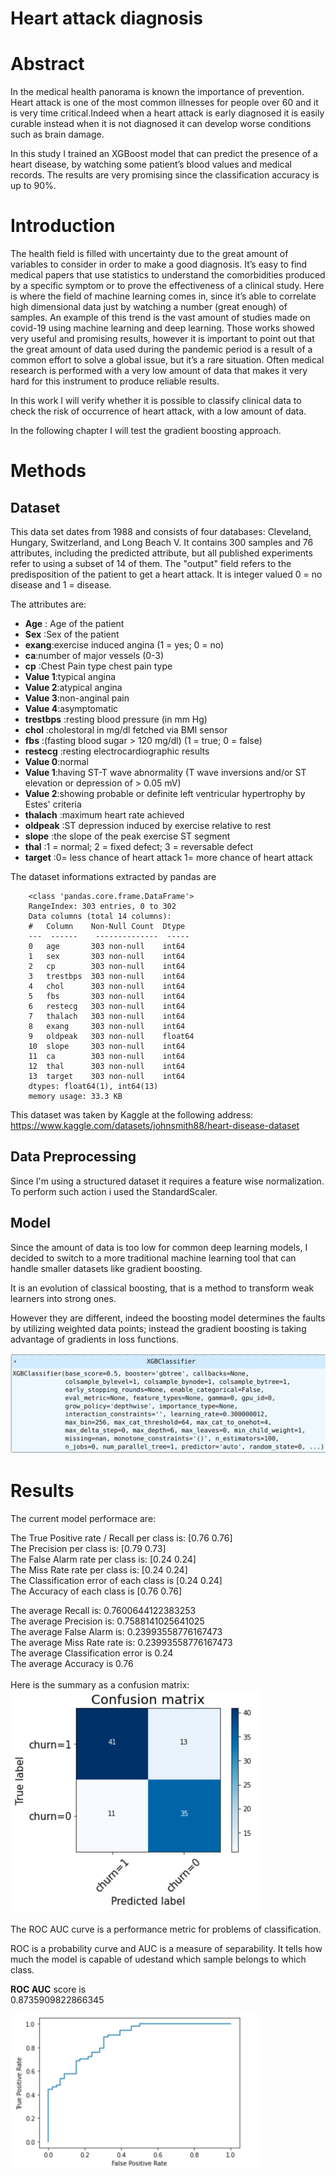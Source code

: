 # Heart attack diagnosis

# Abstract
In the medical health panorama is known the importance of prevention.
Heart attack is one of the most common illnesses for people over 60 and it is very time critical.Indeed when a heart attack is early diagnosed it is easily curable instead when it is not diagnosed it can develop worse conditions such as brain damage. 

In this study I trained an XGBoost model that can predict the presence of a heart disease, by watching some patient’s blood values and medical records. The results are very promising since the classification accuracy is up to 90%.

# Introduction
The health field is filled with uncertainty due to the great amount of variables to consider in order to make a good diagnosis. 
It’s easy to find medical papers that use statistics to understand the comorbidities produced by a specific symptom or to prove the effectiveness of a clinical study.
Here is where the field of machine learning comes in, since it’s able to correlate high dimensional data just by watching a number (great enough) of samples. An example of this trend is the vast amount of studies made on covid-19 using machine learning and deep learning.
Those works showed very useful and promising results, however it is important to point out that the great amount of data used during the pandemic period is a result of a common effort to solve a global issue, but it’s a rare situation.
Often medical research is performed with a very low amount of data that makes it very hard for this instrument to produce reliable results.

In this work I will verify whether it is possible to classify clinical data to check the risk of occurrence of heart attack, with a low amount of data.

In the following chapter I will test the gradient boosting approach.


# Methods

## Dataset
This data set dates from 1988 and consists of four databases: Cleveland, Hungary, Switzerland, and Long Beach V. 
It contains 300 samples and 76 attributes, including the predicted attribute, but all published experiments refer to using a subset of 14 of them. 
The "output" field refers to the predisposition of the patient to get a heart attack. It is integer valued 0 = no disease and 1 = disease.

The attributes are:

+ __Age__ : Age of the patient<br>
+ __Sex__ :Sex of the patient<br>
+ __exang__:exercise induced angina (1 = yes; 0 = no)<br>
+ __ca__:number of major vessels (0-3)<br>
+ __cp__ :Chest Pain type chest pain type<br>
+ __Value 1__:typical angina<br>
+ __Value 2__:atypical angina<br>
+ __Value 3__:non-anginal pain<br>
+ __Value 4__:asymptomatic<br>
+ __trestbps__ :resting blood pressure (in mm Hg)<br>
+ __chol__ :cholestoral in mg/dl fetched via BMI sensor<br>
+ __fbs__ :(fasting blood sugar > 120 mg/dl) (1 = true; 0 = false)<br>
+ __restecg__ :resting electrocardiographic results<br>
+ __Value 0__:normal<br>
+ __Value 1__:having ST-T wave abnormality (T wave inversions and/or ST elevation or depression of > 0.05 mV)<br>
+ __Value 2__:showing probable or definite left ventricular hypertrophy by Estes' criteria<br>
+ __thalach__ :maximum heart rate achieved<br>
+ __oldpeak__ :ST depression induced by exercise relative to rest<br>
+ __slope__ :the slope of the peak exercise ST segment<br>
+ __thal__ :1 = normal; 2 = fixed defect; 3 = reversable defect<br>
+ __target__ :0= less chance of heart attack 1= more chance of heart attack<br>

The dataset informations extracted by pandas are

        <class 'pandas.core.frame.DataFrame'>
        RangeIndex: 303 entries, 0 to 302
        Data columns (total 14 columns):
        #   Column    Non-Null Count  Dtype  
        ---  ------    --------------  -----  
        0   age       303 non-null    int64  
        1   sex       303 non-null    int64  
        2   cp        303 non-null    int64  
        3   trestbps  303 non-null    int64  
        4   chol      303 non-null    int64  
        5   fbs       303 non-null    int64  
        6   restecg   303 non-null    int64  
        7   thalach   303 non-null    int64  
        8   exang     303 non-null    int64  
        9   oldpeak   303 non-null    float64
        10  slope     303 non-null    int64  
        11  ca        303 non-null    int64  
        12  thal      303 non-null    int64  
        13  target    303 non-null    int64  
        dtypes: float64(1), int64(13)
        memory usage: 33.3 KB

This dataset was taken by Kaggle at the following address: <a href="https://www.kaggle.com/datasets/johnsmith88/heart-disease-dataset">https://www.kaggle.com/datasets/johnsmith88/heart-disease-dataset</a>

## Data Preprocessing
Since I'm using a structured dataset it requires a feature wise normalization. To perform such action i used the StandardScaler.

## Model
Since the amount of data is too low for common deep learning models, I decided to switch to a more traditional machine learning tool that can handle smaller datasets like gradient boosting. 

It is an evolution of classical boosting, that is a method to transform weak learners into strong ones.

However they are different, indeed the boosting model determines the faults by utilizing weighted data points; instead the gradient boosting is taking advantage of gradients in loss functions.

<img title="Result ROC AUC" alt="Result ROC AUC" src="./images/model.png">

# Results
The current model performace are:

The True Positive rate / Recall per class is:  [0.76 0.76]<br/>
The Precision per class is:  [0.79 0.73]<br/>
The False Alarm rate per class is:  [0.24 0.24]<br/>
The Miss Rate rate per class is:  [0.24 0.24]<br/>
The Classification error of each class is [0.24 0.24]<br/>
The Accuracy of each class is [0.76 0.76]<br/>

The average Recall is:  0.7600644122383253<br/>
The average Precision is:  0.7588141025641025<br/>
The average False Alarm is:  0.23993558776167473<br/>
The average Miss Rate rate is:  0.23993558776167473<br/>
The average Classification error is 0.24<br/>
The average Accuracy is 0.76<br/>
<br/>
Here is the summary as a confusion matrix:<br/>
<img style="width:400px;" title="Result ROC AUC" alt="Result ROC AUC" src="./images/confusion_matrix.png">
<br/>
<br/>
The ROC AUC curve is a performance metric for problems of classification.

ROC is a probability curve and AUC is a measure of separability. It tells how much the model is capable of udestand which sample belongs to which class.

__ROC AUC__ score is <br/>
0.8735909822866345

<img style="width:400px;" title="Result ROC AUC" alt="Result ROC AUC" src="./images/result.png">
